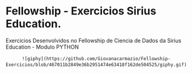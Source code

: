 <h1>Fellowship - Exercicios Sirius Education. </h1>
Exercicios Desenvolvidos no Fellowship de Ciencia de Dados da Sirius Education - Modulo PYTHON


          ![giphy](https://github.com/Giovanacarmazio/Fellowship-Exercicios/blob/467011b2849e36b2951474e63418f162de504525/giphy.gif)
